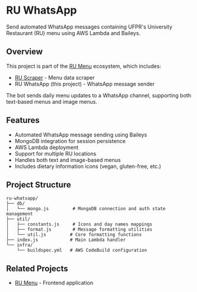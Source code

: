 # RU WhatsApp

Send automated WhatsApp messages containing UFPR's University Restaurant (RU) menu using AWS Lambda and Baileys.

## Overview

This project is part of the [RU Menu](https://github.com/guimox/ru-menu) ecosystem, which includes:

- [RU Scraper](https://github.com/guimox/ru-scraper) - Menu data scraper
- RU WhatsApp (this project) - WhatsApp message sender

The bot sends daily menu updates to a WhatsApp channel, supporting both text-based menus and image menus.

## Features

- Automated WhatsApp message sending using Baileys
- MongoDB integration for session persistence
- AWS Lambda deployment
- Support for multiple RU locations
- Handles both text and image-based menus
- Includes dietary information icons (vegan, gluten-free, etc.)

## Project Structure

```
ru-whatsapp/
├── db/
│   └── mongo.js         # MongoDB connection and auth state management
├── util/
│   ├── constants.js     # Icons and day names mappings
│   ├── format.js        # Message formatting utilities
│   └── util.js         # Core formatting functions
├── index.js            # Main Lambda handler
└── infra/
    └── buildspec.yml   # AWS CodeBuild configuration
```

## Related Projects

- [RU Menu](https://github.com/guimox/ru-menu) - Frontend application
